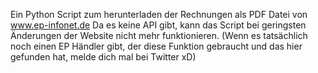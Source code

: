 Ein Python Script zum herunterladen der Rechnungen als PDF Datei von www.ep-infonet.de
Da es keine API gibt, kann das Script bei geringsten Änderungen der Website nicht mehr funktionieren. (Wenn es tatsächlich noch einen EP Händler gibt, der diese Funktion gebraucht und das hier gefunden hat, melde dich mal bei Twitter xD)
